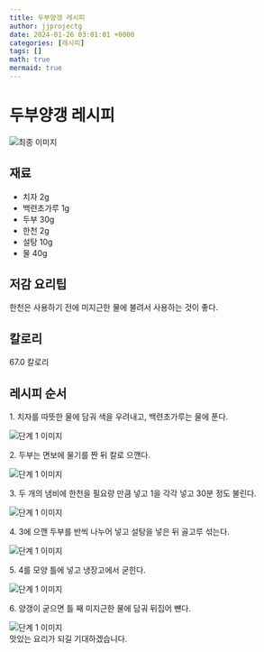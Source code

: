 ```yaml
---
title: 두부양갱 레시피
author: jjprojectg
date: 2024-01-26 03:01:01 +0000
categories: [레시피]
tags: []
math: true
mermaid: true
---
```

<meta name="og:type" content="website"/>
<meta charset="UTF-8"/>
<div class="header">
  <h1>두부양갱 레시피</h1>
</div>

<div class="container my-4">
  <div class="row">
    <div class="col-12 col-md-6">
      <div class="recipe-image">
        <img src="http://www.foodsafetykorea.go.kr/uploadimg/20141117/20141117053640_1416213400394.jpg" class="step-image" alt="최종 이미지"/>
      </div>
    </div>
    <div class="col-12 col-md-6">
      <div class="ingredients">
        <h2>재료</h2>
        <ul class="card">
          <li> 치자 2g </li>
          <li>  백련초가루 1g </li>
          <li>  두부 30g </li>
          <li>  한천 2g </li>
          <li>  설탕 10g </li>
          <li>  물 40g </li>
</ul>
      </div>
    </div>
    <div class="col-12 col-md-6">
      <div class="ingredients">
        <h2>저감 요리팁</h2>
        <div class="card"> 
          <p>
            한천은 사용하기 전에 미지근한 물에 불려서 사용하는 것이 좋다.
          </p>
        </div>
      </div>
      <div class="ingredients">
        <h2>칼로리</h2>
        <div class="card"> 
          <p>
            67.0 칼로리
          </p>
        </div>
      </div>
    </div>
  </div>

  <h2 class="my-4">레시피 순서</h2>
  <div class="card recipe-card">
    <div class="card-body recipe-step">
      <p class="card-text step-description">1. 치자를 따뜻한 물에 담궈 색을 우려내고, 백련초가루는 물에 푼다.</p>
      <img src="http://www.foodsafetykorea.go.kr/uploadimg/cook/950-1.jpg" alt="단계 1 이미지" class="step-image"/>
    </div>
  </div>
  <div class="card recipe-card">
    <div class="card-body recipe-step">
      <p class="card-text step-description">2. 두부는 면보에 물기를 짠 뒤 칼로 으깬다.</p>
      <img src="http://www.foodsafetykorea.go.kr/uploadimg/cook/950-2.jpg" alt="단계 1 이미지" class="step-image"/>
    </div>
  </div>
  <div class="card recipe-card">
    <div class="card-body recipe-step">
      <p class="card-text step-description">3. 두 개의 냄비에 한천을 필요량 만큼 넣고 1을 각각 넣고 30분 정도 불린다.</p>
      <img src="http://www.foodsafetykorea.go.kr/uploadimg/cook/950-3.jpg" alt="단계 1 이미지" class="step-image"/>
    </div>
  </div>
  <div class="card recipe-card">
    <div class="card-body recipe-step">
      <p class="card-text step-description">4. 3에 으깬 두부를 반씩 나누어 넣고 설탕을 넣은 뒤 골고루 섞는다.</p>
      <img src="http://www.foodsafetykorea.go.kr/uploadimg/cook/950-4.jpg" alt="단계 1 이미지" class="step-image"/>
    </div>
  </div>
  <div class="card recipe-card">
    <div class="card-body recipe-step">
      <p class="card-text step-description">5. 4를 모양 틀에 넣고 냉장고에서 굳힌다.</p>
      <img src="http://www.foodsafetykorea.go.kr/uploadimg/cook/950-5.jpg" alt="단계 1 이미지" class="step-image"/>
    </div>
  </div>
  <div class="card recipe-card">
    <div class="card-body recipe-step">
      <p class="card-text step-description">6. 양갱이 굳으면 틀 째 미지근한 물에 담궈 뒤집어 뺸다.</p>
      <img src="http://www.foodsafetykorea.go.kr/uploadimg/cook/950-6.jpg" alt="단계 1 이미지" class="step-image"/>
    </div>
  </div>

</div>
맛있는 요리가 되길 기대하겠습니다.
